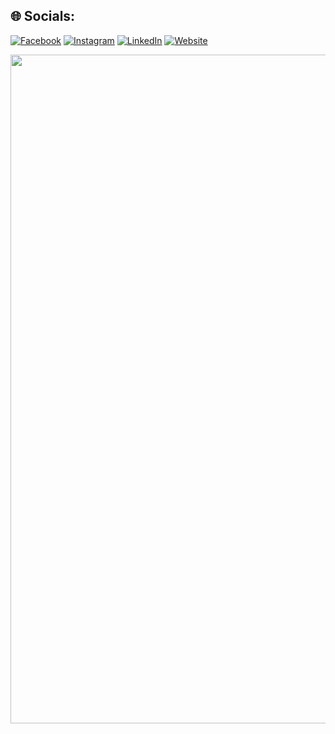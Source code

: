 ## 🌐 Socials:
[![Facebook](https://img.shields.io/badge/Facebook-%231877F2.svg?logo=Facebook&logoColor=white)](https://facebook.com/100009063641838) [![Instagram](https://img.shields.io/badge/Instagram-%23E4405F.svg?logo=Instagram&logoColor=white)](https://instagram.com/ma_sergey_hkevich) [![LinkedIn](https://img.shields.io/badge/LinkedIn-%230077B5.svg?logo=linkedin&logoColor=white)](https://linkedin.com/in/sergeymashkevich)
[![Website](https://img.shields.io/badge/Website-%23E4405F.svg?logo=webstorm&logoColor=white)](https://sergeymashkevich.github.io/PortfolioWeb/Main.html)
<div align="center">
  <img height="1070" src="https://media3.giphy.com/media/PyLQsMvc8rhrB0e0L3/giphy.webp?cid=790b7611m5wdf4kwf68e08nc456i5rczp2g8r3x7qpnawi7w&ep=v1_gifs_search&rid=giphy.webp&ct=g"  />
</div>

###
